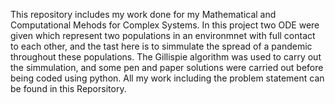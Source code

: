 This repository includes my work done for my Mathematical and Computational Mehods for Complex Systems. In this project two ODE were given which represent two populations in an environmnet with full contact to each other, and the tast here is to simmulate the spread of a pandemic throughout these populations. The Gillispie algorithm was used to carry out the simmulation, and some pen and paper solutions were carried out before being coded using python. All my work including the problem statement can be found in this Reporsitory. 
